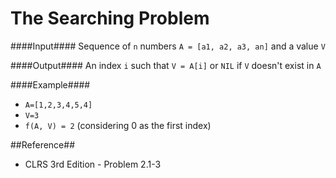 The Searching Problem
=====================

####Input####
Sequence of `n` numbers `A = [a1, a2, a3, an]` and a value `V`

####Output####
An index `i` such that `V = A[i]` or `NIL` if `V` doesn't exist in `A`

####Example####
* `A=[1,2,3,4,5,4]`
* `V=3`
* `f(A, V) = 2` (considering 0 as the first index)
 
##Reference##
* CLRS 3rd Edition - Problem 2.1-3

